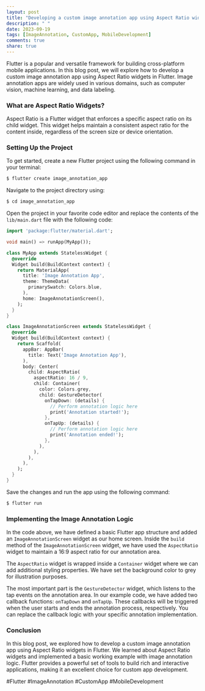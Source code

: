 ```yaml
---
layout: post
title: "Developing a custom image annotation app using Aspect Ratio widgets in Flutter"
description: " "
date: 2023-09-19
tags: [ImageAnnotation, CustomApp, MobileDevelopment]
comments: true
share: true
---
```


Flutter is a popular and versatile framework for building cross-platform mobile applications. In this blog post, we will explore how to develop a custom image annotation app using Aspect Ratio widgets in Flutter. Image annotation apps are widely used in various domains, such as computer vision, machine learning, and data labeling.

### What are Aspect Ratio Widgets?

Aspect Ratio is a Flutter widget that enforces a specific aspect ratio on its child widget. This widget helps maintain a consistent aspect ratio for the content inside, regardless of the screen size or device orientation.

### Setting Up the Project

To get started, create a new Flutter project using the following command in your terminal:

```dart
$ flutter create image_annotation_app
```

Navigate to the project directory using:

```dart
$ cd image_annotation_app
```

Open the project in your favorite code editor and replace the contents of the `lib/main.dart` file with the following code:

```dart
import 'package:flutter/material.dart';

void main() => runApp(MyApp());

class MyApp extends StatelessWidget {
  @override
  Widget build(BuildContext context) {
    return MaterialApp(
      title: 'Image Annotation App',
      theme: ThemeData(
        primarySwatch: Colors.blue,
      ),
      home: ImageAnnotationScreen(),
    );
  }
}

class ImageAnnotationScreen extends StatelessWidget {
  @override
  Widget build(BuildContext context) {
    return Scaffold(
      appBar: AppBar(
        title: Text('Image Annotation App'),
      ),
      body: Center(
        child: AspectRatio(
          aspectRatio: 16 / 9,
          child: Container(
            color: Colors.grey,
            child: GestureDetector(
              onTapDown: (details) {
                // Perform annotation logic here
                print('Annotation started!');
              },
              onTapUp: (details) {
                // Perform annotation logic here
                print('Annotation ended!');
              },
            ),
          ),
        ),
      ),
    );
  }
}
```

Save the changes and run the app using the following command:

```dart
$ flutter run
```

### Implementing the Image Annotation Logic

In the code above, we have defined a basic Flutter app structure and added an `ImageAnnotationScreen` widget as our home screen. Inside the `build` method of the `ImageAnnotationScreen` widget, we have used the `AspectRatio` widget to maintain a 16:9 aspect ratio for our annotation area.

The `AspectRatio` widget is wrapped inside a `Container` widget where we can add additional styling properties. We have set the background color to grey for illustration purposes.

The most important part is the `GestureDetector` widget, which listens to the tap events on the annotation area. In our example code, we have added two callback functions: `onTapDown` and `onTapUp`. These callbacks will be triggered when the user starts and ends the annotation process, respectively. You can replace the callback logic with your specific annotation implementation.

### Conclusion

In this blog post, we explored how to develop a custom image annotation app using Aspect Ratio widgets in Flutter. We learned about Aspect Ratio widgets and implemented a basic working example with image annotation logic. Flutter provides a powerful set of tools to build rich and interactive applications, making it an excellent choice for custom app development.

#Flutter #ImageAnnotation #CustomApp #MobileDevelopment
